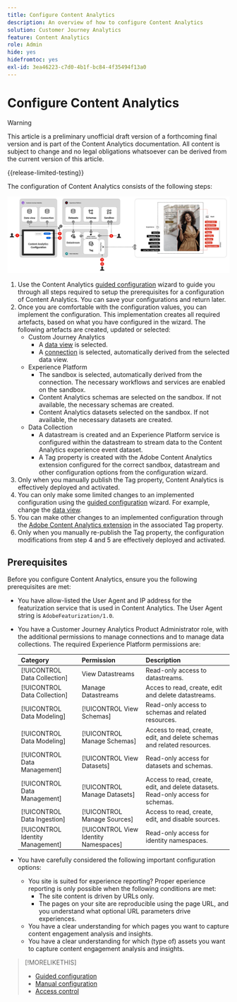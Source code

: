 ```yaml
---
title: Configure Content Analytics
description: An overview of how to configure Content Analytics
solution: Customer Journey Analytics
feature: Content Analytics
role: Admin
hide: yes
hidefromtoc: yes
exl-id: 3ea46223-c7d0-4b1f-bc84-4f35494f13a0
---
```

# Configure Content Analytics

>[!WARNING]
>
>This article is a preliminary unofficial draft version of a forthcoming final version and is part of the Content Analytics documentation. All content is subject to change and no legal obligations whatsoever can be derived from the current version of this article.  
>

{{release-limited-testing}}

The configuration of Content Analytics consists of the following steps:

![Configuration of Content Analytics](../assets/aca-configuration.svg)

1. Use the Content Analytics [guided configuration](guided.md) wizard to guide you through all steps required to setup the prerequisites for a configuration of Content Analytics. You can save your configurations and return later.
1. Once you are comfortable with the configuration values, you can implement the configuration. This implementation creates all required artefacts, based on what you have configured in the wizard. The following artefacts are created, updated or selected:
   * Custom Journey Analytics
     * A [data view](/help/data-views/data-views.md) is selected.
     * A [connection](/help/connections/overview.md) is selected, automatically derived from the selected data view.
   * Experience Platform
     * The sandbox is selected, automatically derived from the connection. The necessary workflows and services are enabled on the sandbox.
     * Content Analytics schemas are selected on the sandbox. If not available, the necessary schemas are created.
     * Content Analytics datasets selected on the sandbox. If not available, the necessary datasets are created.
   * Data Collection
     * A datastream is created and an Experience Platform service is configured within the datastream to stream data to the Content Analytics experience event dataset.
     * A Tag property is created with the Adobe Content Analytics extension configured for the correct sandbox, datastream and other configuration options from the configuration wizard.
1. Only when you manually publish the Tag property, Content Analytics is effectively deployed and activated.
1. You can only make some limited changes to an implemented configuration using the [guided configuration](guided.md) wizard. For example, change the [data view](/help/data-views/data-views.md).
1. You can make other changes to an implemented configuration through the [Adobe Content Analytics extension](https://experienceleague.adobe.com/en/docs/experience-platform/tags/extensions/client/content-analytics/overview) in the associated Tag property.
1. Only when you manually re-publish the Tag property, the configuration modifications from step 4 and 5 are effectively deployed and activated.

## Prerequisites

Before you configure Content Analytics, ensure you the following prerequisites are met:

* You have allow-listed the User Agent and IP address for the featurization service that is used in Content Analytics. The User Agent string is `AdobeFeaturization/1.0`.
* You have a Customer Journey Analytics Product Administrator role, with the additional permissions to manage connections and to manage data collections. The required Experience Platform permissions are:
  
  | Category | Permission | Description |
  |---|---|---|
  | [!UICONTROL Data Collection] | View Datastreams | Read-only access to datastreams. |
  | [!UICONTROL Data Collection] | Manage Datastreams | Acces to read, create, edit and delete datastreams. |
  | [!UICONTROL Data Modeling] | [!UICONTROL View Schemas] | Read-only access to schemas and related resources. |
  | [!UICONTROL Data Modeling] | [!UICONTROL Manage Schemas] | Access to read, create, edit, and delete schemas and related resources. |
  | [!UICONTROL Data Management] | [!UICONTROL View Datasets] | Read-only access for datasets and schemas. |
  | [!UICONTROL Data Management] | [!UICONTROL Manage Datasets] | Access to read, create, edit, and delete datasets. Read-only access for schemas. |
  | [!UICONTROL Data Ingestion] | [!UICONTROL Manage Sources] | Access to read, create, edit, and disable sources. |
  | [!UICONTROL Identity Management] | [!UICONTROL View Identity Namespaces] | Read-only access for identity namespaces. |

* You have carefully considered the following important configuration options:

  * You site is suited for experience reporting? Proper eperience reporting is only possible when the following conditions are met:
    * The site content is driven by URLs only.
    * The pages on your site are reproducible using the page URL, and you understand what optional URL parameters drive experiences.
  * You have a clear understanding for which pages you want to capture content engagement analysis and insights.
  * You have a clear understanding for which (type of) assets you want to capture content engagement analysis and insights.

    
>
>[!MORELIKETHIS]
>
>* [Guided configuration](guided.md)
>* [Manual configuration](manual.md)
>* [Access control](/help/technotes/access-control.md)
>


